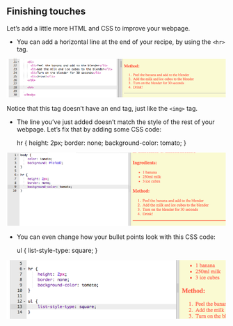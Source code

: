 ## Finishing touches

Let’s add a little more HTML and CSS to improve your webpage.

+ You can add a horizontal line at the end of your recipe, by using the `<hr>` tag.

![слика екрана](images/recipe-hr.png)

Notice that this tag doesn’t have an end tag, just like the `<img>` tag.

+ The line you’ve just added doesn’t match the style of the rest of your webpage. Let’s fix that by adding some CSS code:

    hr {
        height: 2px;
        border: none;
        background-color: tomato;
    }
    

![слика екрана](images/recipe-hr-css.png)

+ You can even change how your bullet points look with this CSS code:

    ul {
        list-style-type: square;
    }
    

![слика екрана](images/recipe-ul-css.png)